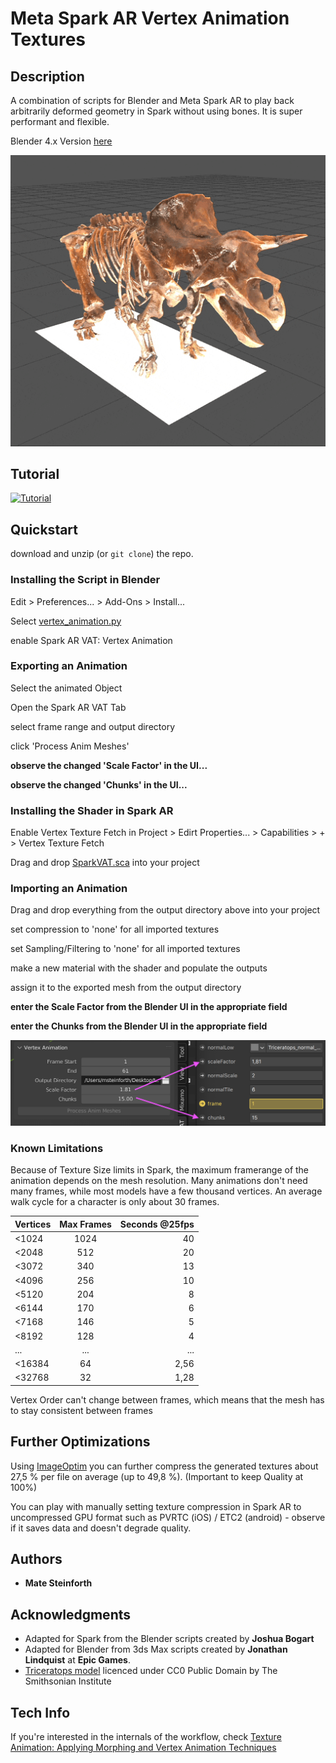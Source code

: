# Meta Spark AR Vertex Animation Textures

## Description
A combination of scripts for Blender and Meta Spark AR to play back arbitrarily deformed geometry in Spark without using bones. It is super performant and flexible. 

Blender 4.x Version [here](https://github.com/MateSteinforth/SparkAR-VAT/tree/Blender4)

![](https://github.com/MateSteinforth/SparkAR-VAT/blob/master/Triceratops.gif)

## Tutorial

[![Tutorial](https://img.youtube.com/vi/I7gRhAeAm30/0.jpg)](https://www.youtube.com/watch?v=I7gRhAeAm30)


## Quickstart

download and unzip (or `git clone`) the repo.

### Installing the Script in Blender

Edit > Preferences... > Add-Ons > Install...

Select [vertex_animation.py](https://github.com/MateSteinforth/SparkAR-VAT/blob/master/Blender/vertex_animation.py)

enable Spark AR VAT: Vertex Animation


### Exporting an Animation

Select the animated Object

Open the Spark AR VAT Tab

select frame range and output directory

click 'Process Anim Meshes'

**observe the changed 'Scale Factor' in the UI...**

**observe the changed 'Chunks' in the UI...**


### Installing the Shader in Spark AR

Enable Vertex Texture Fetch in Project > Edirt Properties... > Capabilities > + > Vertex Texture Fetch

Drag and drop [SparkVAT.sca](https://github.com/MateSteinforth/SparkAR-VAT/blob/master/SparkVATExample/shaders/SparkVAT.sca) into your project


### Importing an Animation

Drag and drop everything from the output directory above into your project

set compression to 'none' for all imported textures

set Sampling/Filtering to 'none' for all imported textures

make a new material with the shader and populate the outputs

assign it to the exported mesh from the output directory

**enter the Scale Factor from the Blender UI in the appropriate field**

**enter the Chunks from the Blender UI in the appropriate field**

![](https://github.com/MateSteinforth/SparkAR-VAT/blob/master/Factors.png)

### Known Limitations
Because of Texture Size limits in Spark, the maximum framerange of the animation depends on the mesh resolution. Many animations don't need many frames, while most models have a few thousand vertices. An average walk cycle for a character is only about 30 frames.

| Vertices        | Max Frames           | Seconds @25fps  |
| ------------- |:-------------:| -----:|
| <1024        | 1024 | 40 |
| <2048        | 512      |   20 |
| <3072 | 340      |    13 |
| <4096 | 256      |    10 |
| <5120 | 204      |    8 |
| <6144 | 170      |    6 |
| <7168 | 146      |    5 |
| <8192 | 128      |    4 |
| ... | ...      |    ... |
| <16384 | 64      |    2,56 |
| <32768 | 32      |   1,28 |

Vertex Order can't change between frames, which means that the mesh has to stay consistent between frames


## Further Optimizations

Using [ImageOptim](https://imageoptim.com/) you can further compress the generated textures about 27,5 % per file on average (up to 49,8 %). (Important to keep Quality at 100%)

You can play with manually setting texture compression in Spark AR to uncompressed GPU format such as PVRTC (iOS) / ETC2 (android) - observe if it saves data and doesn't degrade quality.

## Authors

* **Mate Steinforth**

## Acknowledgments
* Adapted for Spark from the Blender scripts created by **Joshua Bogart**
* Adapted for Blender from 3ds Max scripts created by **Jonathan Lindquist** at **Epic Games**.
* [Triceratops model](https://sketchfab.com/3d-models/triceratops-horridus-marsh-e9c507f179ed4455aac3b208c9e6c973) licenced under CC0 Public Domain by The Smithsonian Institute

## Tech Info
If you're interested in the internals of the workflow, check [Texture Animation: Applying Morphing and Vertex Animation Techniques](https://medium.com/tech-at-wildlife-studios/texture-animation-techniques-1daecb316657)
